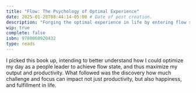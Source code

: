 ```yaml
---
title: "Flow: The Psychology of Optimal Experience" 
date: 2025-01-28T08:44:14-05:00 # Date of post creation.
description: "Forging the optimal experience in life by entering flow state, deeping creativity, enjoyment, and happiness" 
wip: true 
complete: false 
isbn: 9780060920432
type: reads
---
```


I picked this book up, intending to better understand how I could optimize my day as a people leader to achieve flow state, and thus maximize my output and productivity. What followed was the discovery how much challenge and focus can impact not just productivity, but also happiness, and fulfillment in life.  
